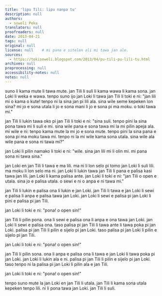 ```yaml
---
title: 'lipu Tili: lipu nanpa tu'
description: null
authors:
  - soweli Peka
translators: null
proofreaders: null
date: 2013-04-21
tags: null
original: null
license: null    # mi pana e sitelen ali mi tawa jan ale.
sources:
  - https://tokisoweli.blogspot.com/2013/04/pu-tili-pu-lili-tu.html
archives: null
preprocessing: null
accessibility-notes: null
notes: null
---
```


suno li kama mute li tawa mute. jan Tili li suli li kama wawa li kama sona. jan Loki li weka e wawa. tenpo suno ijo jan Loki li tawa jan Tili li toki e ni: "jan lili mi o kama o kute! tenpo ni la sina jan pi lili ala. sina wile seme kepeken lon sina? mi jo e sona utala li jo e sona mani li jo e sona pi ma moku. o toki tawa mi."

jan Tili li lukin tawa oko pi jan Tili li toki e ni: "sina suli. tenpo pini la sina pona tawa mi li suli e mi. sina wile pana e sona tawa mi la mi pilin apeja ala. mi wile e ni: tenpo kama mute la mi jo e sona mute. tenpo pini la sina pana e sona pi ma moku tawa mi. tenpo ni la mi wile kama sona utala. sina wile ala wile pana e sona ni tawa mi?"

jan Loki li pilin namako li toki e ni: "wile. sina jan lili mi li olin mi. mi pana sona ni tawa sina."

jan Loki en jan Tili li tawa e ma lili. ma ni li lon selo pi tomo jan Loki li suli lili. ma moku li lon selo ma ni. jan Loki li lukin tawa jan Tili li pana e palisa kasi tawa jan lili. jan Loki li kama palisa ante. jan Loki li toki e ni: "jan Tili o open e utala. sina jo e palisa utala. o sewi e ni o anpa e ni tawa mi."

jan Tili li lukin e palisa ona li lukin e jan Loki. jan Tili li tawa e jan Loki li sewi e palisa li anpa e palisa tawa jan Loki. jan Loki li sewi e palisa pi jan Loki li pini e palisa pi jan Tili.

jan Loki li toki e ni: "pona! o open sin!"

jan Tili li pilin pona. ona li sewi e palisa ona li anpa e ona tawa jan Loki. jan Loki li sewi e palisa ona. taso palisa pi jan Tili li tawa ante li tawa poka pi jan Loki. palisa pi jan Tili li pilin e sijelo pi jan Loki. taso palisa pi jan Loki li pilin e sijelo pi jan Tili.

jan Loki li toki e ni: "pona! o open sin!"

jan Tili li pilin sona. ona li anpa e palisa ona li tawa e jan Loki li tawa poka pi jan Loki. jan Loki li lukin ala e ni. palisa pi jan Tili li pilin e sijelo pi jan Loki. taso tenpo ni la palisa pi jan Loki li pilin ala e jan Tili.

jan Loki li toki e ni: "pona! o open sin!"

tenpo suno mute la jan Loki en jan Tili li utala. jan Tili li kama sona utala kepeken tenpo lili. ni li pona tawa jan Loki. jan Tili li suli.

<!-- 

Comments from Kaliputra (2013-04-28):

suno li kama mute li tawa mute. jan Tili li suli li kama wawa li kama sona. jan Loki li weka e wawa. tenpo suno [ijo] LA jan Loki li tawa jan Tili li toki e ni: "jan lili mi o kama o kute! tenpo ni la sina jan pi lili ala. sina wile E seme kepeken lon sina? mi jo e sona utala li jo e sona mani li jo e sona pi ma moku. o toki tawa mi."

I would leave out the ‘jo e’ and make all the objects verbs and their modifiers objects.

jan Tili li lukin tawa oko pi jan [Tili] Loki li toki e ni: "sina suli. tenpo pini la sina pona tawa mi li suli e mi. sina wile pana e sona tawa mi la mi pilin apeja ala.

‘apeja’? not on any standard list I can find.

mi wile e ni: tenpo kama mute la mi jo e sona mute. tenpo pini la sina pana e sona pi ma moku tawa mi. tenpo ni la mi wile kama sona E utala. sina wile ala wile pana e sona ni tawa mi?"

jan Loki li pilin namako li toki e ni: "wile. sina jan lili mi li olin mi. mi pana E sona ni tawa sina."

‘namako’ “excited”? “superfluous”?

jan Loki en jan Tili li tawa [e] ma lili. ma ni li lon selo [maybe ‘poka’] pi tomo PI jan Loki li suli lili. ma moku li lon selo ma ni. jan Loki li lukin tawa jan Tili li pana e palisa kasi tawa jan lili. jan Loki li kama E palisa ante. jan Loki li toki e ni: "jan Tili o open e [could skip ‘e’] utala. sina jo e palisa utala. o sewi e ni o anpa e ni tawa mi."

jan Tili li lukin e palisa ona li lukin e jan Loki. jan Tili li tawa e jan Loki li sewi e palisa li anpa e palisa tawa jan Loki. jan Loki li sewi e palisa pi jan Loki li pini e palisa pi jan Tili.

jan Loki li toki e ni: "pona! o open sin!"

jan Tili li pilin pona. ona li sewi e palisa ona li anpa e ona tawa jan Loki. jan Loki li sewi e palisa ona. taso palisa pi jan Tili li tawa ante li tawa poka pi jan Loki. palisa pi jan Tili li pilin e sijelo pi jan Loki. taso palisa pi jan Loki li pilin e sijelo pi jan Tili.

jan Loki li toki e ni: "pona! o open sin!"

jan Tili li pilin sona. ona li anpa e palisa ona li tawa e jan Loki li tawa poka pi jan Loki. jan Loki li lukin ala e ni. palisa pi jan Tili li pilin e sijelo pi jan Loki. taso tenpo ni la palisa pi jan Loki li pilin ala e jan Tili.

jan Loki li toki e ni: "pona! o open sin!"

tenpo suno mute la jan Loki en jan Tili li utala. jan Tili li kama sona E utala kepeken tenpo lili. ni li pona tawa jan Loki. jan Tili li suli. 

-->